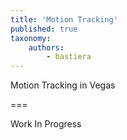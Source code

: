 ```yaml
---
title: 'Motion Tracking'
published: true
taxonomy:
    authors:
        - bastiera
---
```


Motion Tracking in Vegas

===

Work In Progress